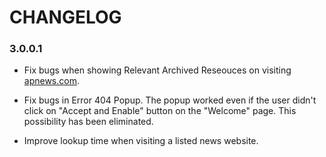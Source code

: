 # CHANGELOG

### 3.0.0.1

* Fix bugs when showing Relevant Archived Reseouces on visiting [apnews.com](https://apnews.com).

* Fix bugs in Error 404 Popup. The popup worked even if the user didn't click on "Accept and Enable" button on the "Welcome" page. This possibility has been eliminated. 

* Improve lookup time when visiting a listed news website.